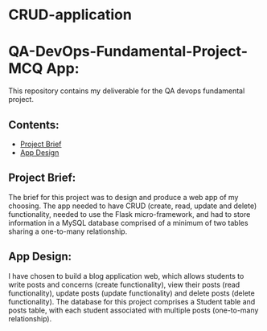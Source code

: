 # CRUD-application
# QA-DevOps-Fundamental-Project- MCQ App:  
This repository contains my deliverable for the QA devops fundamental project.

## Contents:
* [Project Brief](#Project-Brief)  
* [App Design](#App-Design)


## Project Brief:  
The brief for this project was to design and produce a web app of my choosing. The app needed to have CRUD (create, read, update and delete) functionality, needed to use the Flask micro-framework, and had to store information in a MySQL database comprised of a minimum of two tables sharing a one-to-many relationship.  

## App Design:
I have chosen to build a blog application web, which allows students to write posts and concerns (create functionality), view their posts (read functionality), update posts (update functionality) and delete posts (delete functionality). The database for this project comprises a Student table and posts table, with each student associated with multiple posts (one-to-many relationship). 
